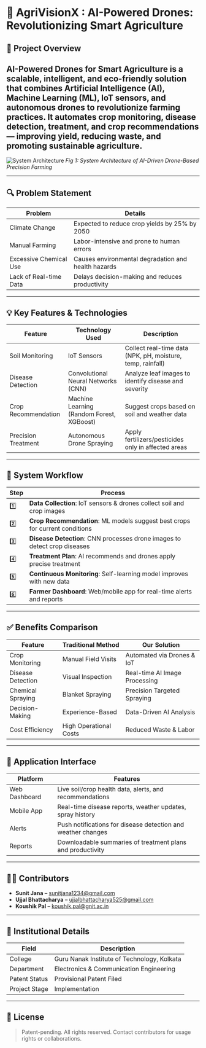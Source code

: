 # 🌾 AgriVisionX : AI-Powered Drones: Revolutionizing Smart Agriculture

## 📌 Project Overview

**AI-Powered Drones for Smart Agriculture** is a scalable, intelligent, and eco-friendly solution that combines Artificial Intelligence (AI), Machine Learning (ML), IoT sensors, and autonomous drones to revolutionize farming practices. It automates crop monitoring, disease detection, treatment, and crop recommendations — improving yield, reducing waste, and promoting sustainable agriculture.
---

![System Architecture]([images/system_architecture.png](https://github.com/Sunitjana/AgriVisionX/blob/main/BlockDiagram.png?raw=true))
*Fig 1: System Architecture of AI-Driven Drone-Based Precision Farming*

---

## 🔍 Problem Statement

| Problem | Details |
|--------|---------|
| Climate Change | Expected to reduce crop yields by 25% by 2050 |
| Manual Farming | Labor-intensive and prone to human errors |
| Excessive Chemical Use | Causes environmental degradation and health hazards |
| Lack of Real-time Data | Delays decision-making and reduces productivity |

---

## 💡 Key Features & Technologies

| Feature | Technology Used | Description |
|--------|----------------|-------------|
| Soil Monitoring | IoT Sensors | Collect real-time data (NPK, pH, moisture, temp, rainfall) |
| Disease Detection | Convolutional Neural Networks (CNN) | Analyze leaf images to identify disease and severity |
| Crop Recommendation | Machine Learning (Random Forest, XGBoost) | Suggest crops based on soil and weather data |
| Precision Treatment | Autonomous Drone Spraying | Apply fertilizers/pesticides only in affected areas |

---

## 🧠 System Workflow

| Step | Process |
|------|---------|
| 1️⃣ | **Data Collection**: IoT sensors & drones collect soil and crop images |
| 2️⃣ | **Crop Recommendation**: ML models suggest best crops for current conditions |
| 3️⃣ | **Disease Detection**: CNN processes drone images to detect crop diseases |
| 4️⃣ | **Treatment Plan**: AI recommends and drones apply precise treatment |
| 5️⃣ | **Continuous Monitoring**: Self-learning model improves with new data |
| 6️⃣ | **Farmer Dashboard**: Web/mobile app for real-time alerts and reports |

---

## ✅ Benefits Comparison

| Feature | Traditional Method | Our Solution |
|--------|-------------------|--------------|
| Crop Monitoring | Manual Field Visits | Automated via Drones & IoT |
| Disease Detection | Visual Inspection | Real-time AI Image Processing |
| Chemical Spraying | Blanket Spraying | Precision Targeted Spraying |
| Decision-Making | Experience-Based | Data-Driven AI Analysis |
| Cost Efficiency | High Operational Costs | Reduced Waste & Labor |

---

## 📱 Application Interface

| Platform | Features |
|----------|----------|
| Web Dashboard | Live soil/crop health data, alerts, and recommendations |
| Mobile App | Real-time disease reports, weather updates, spray history |
| Alerts | Push notifications for disease detection and weather changes |
| Reports | Downloadable summaries of treatment plans and productivity |

---

## 👨‍🔬 Contributors

- **Sunit Jana** – [sunitjana1234@gmail.com](mailto:sunitjana1234@gmail.com)  
- **Ujjal Bhattacharya** – [ujjalbhattacharya525@gmail.com](mailto:ujjalbhattacharya525@gmail.com)  
- **Koushik Pal** – [koushik.pal@gnit.ac.in](mailto:koushik.pal@gnit.ac.in)

---

## 🏫 Institutional Details

| Field | Description |
|-------|-------------|
| College | Guru Nanak Institute of Technology, Kolkata |
| Department | Electronics & Communication Engineering |
| Patent Status | Provisional Patent Filed |
| Project Stage | Implementation |


---

## 📃 License

> Patent-pending. All rights reserved. Contact contributors for usage rights or collaborations.
